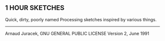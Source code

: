## 1 HOUR SKETCHES
Quick, dirty, poorly named Processing sketches inspired by various things.

---
Arnaud Juracek, GNU GENERAL PUBLIC LICENSE Version 2, June 1991
